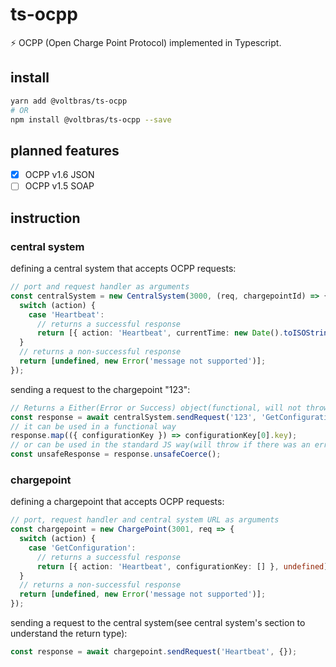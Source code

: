 # ts-ocpp

:zap: OCPP (Open Charge Point Protocol) implemented in Typescript.

## install

```bash
yarn add @voltbras/ts-ocpp
# OR
npm install @voltbras/ts-ocpp --save
```

## planned features

- [x] OCPP v1.6 JSON
- [ ] OCPP v1.5 SOAP

## instruction

### central system

defining a central system that accepts OCPP requests:

```typescript
// port and request handler as arguments
const centralSystem = new CentralSystem(3000, (req, chargepointId) => {
  switch (action) {
    case 'Heartbeat':
      // returns a successful response
      return [{ action: 'Heartbeat', currentTime: new Date().toISOString() }, undefined];
  }
  // returns a non-successful response
  return [undefined, new Error('message not supported')];
});
```

sending a request to the chargepoint "123":

```typescript
// Returns a Either(Error or Success) object(functional, will not throw on error)
const response = await centralSystem.sendRequest('123', 'GetConfiguration', {});
// it can be used in a functional way
response.map(({ configurationKey }) => configurationKey[0].key);
// or can be used in the standard JS way(will throw if there was an error)
const unsafeResponse = response.unsafeCoerce();
```

### chargepoint

defining a chargepoint that accepts OCPP requests:

```typescript
// port, request handler and central system URL as arguments
const chargepoint = new ChargePoint(3001, req => {
  switch (action) {
    case 'GetConfiguration':
      // returns a successful response
      return [{ action: 'Heartbeat', configurationKey: [] }, undefined];
  }
  // returns a non-successful response
  return [undefined, new Error('message not supported')];
});
```

sending a request to the central system(see central system's section to understand the return type):
```typescript
const response = await chargepoint.sendRequest('Heartbeat', {});
```
